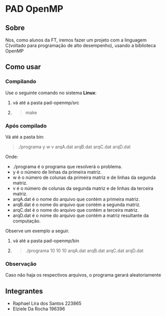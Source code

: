 # PAD OpenMP

## Sobre
Nos, como alunos da FT, iremos fazer um projeto com a linguagem C(voltado para programação de alto desempenho), usando a biblioteca OpenMP


## Como usar

### Compilando

Use o seguinte comando no sistema **Linux**:

1. vá até a pasta pad-openmp/src

2. > make
  
### Após compilado

Vá até a pasta bin:

> ./programa y w v arqA.dat arqB.dat arqC.dat arqD.dat

Onde:
+ ./programa é o programa que resolverá o problema.
+ y é o número de linhas da primeira matriz.
+ w é o número de colunas da primeira matriz e de linhas da segunda matriz.
+ v é o número de colunas da segunda matriz e de linhas da terceira matriz.
+ arqA.dat é o nome do arquivo que contém a primeira matriz.
+ arqB.dat é o nome do arquivo que contém a segunda matriz.
+ arqC.dat é o nome do arquivo que contém a terceira matriz. 
+ arqD.dat é o nome do arquivo que contém a matriz resultante da computação.

Observe um exemplo a seguir.

1. vá até a pasta pad-openmp/bin

2. >  ./programa 10 10 10 arqA.dat arqB.dat arqC.dat arqD.dat

### Observação
Caso não haja os respectivos arquivos, o programa gerará aleatoriamente

## Integrantes
+ Raphael Lira dos Santos 223865
+ Elziele Da Rocha 196396
